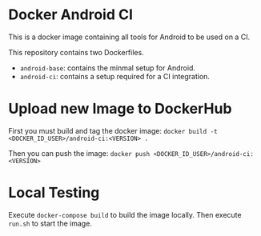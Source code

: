 # Docker Android CI
This is a docker image containing all tools for Android to be used on a CI.

This repository contains two Dockerfiles.
* `android-base`: contains the minmal setup for Android.
* `android-ci`: contains a setup required for a CI integration.

# Upload new Image to DockerHub
First you must build and tag the docker image: `docker build -t <DOCKER_ID_USER>/android-ci:<VERSION> .`

Then you can push the image: `docker push <DOCKER_ID_USER>/android-ci:<VERSION>`

# Local Testing
Execute `docker-compose build` to build the image locally. Then execute `run.sh` to start the image.
